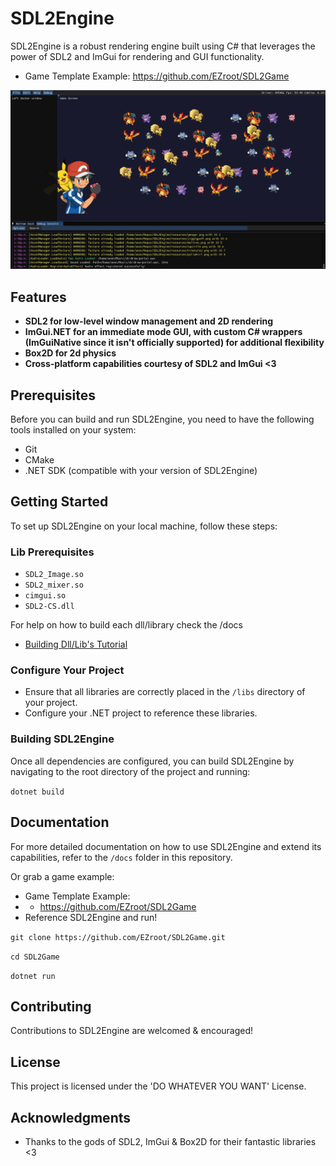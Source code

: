 # SDL2Engine

SDL2Engine is a robust rendering engine built using C# that leverages the power of SDL2 and ImGui for rendering and GUI functionality. 

- Game Template Example: https://github.com/EZroot/SDL2Game

![SDL Engine Screenshot](screenshottys/sdlscreenshot2.png)

## Features

- **SDL2 for low-level window management and 2D rendering**
- **ImGui.NET for an immediate mode GUI, with custom C# wrappers (ImGuiNative since it isn't officially supported) for additional flexibility**
- **Box2D for 2d physics**
- **Cross-platform capabilities courtesy of SDL2 and ImGui <3**

## Prerequisites

Before you can build and run SDL2Engine, you need to have the following tools installed on your system:

- Git
- CMake
- .NET SDK (compatible with your version of SDL2Engine)

## Getting Started

To set up SDL2Engine on your local machine, follow these steps:

### Lib Prerequisites
- `SDL2_Image.so`
- `SDL2_mixer.so`
- `cimgui.so`
- `SDL2-CS.dll`

For help on how to build each dll/library check the /docs
- [Building Dll/Lib's Tutorial](docs/DLLCMAKEHELP.md)

### Configure Your Project

- Ensure that all libraries are correctly placed in the `/libs` directory of your project.
- Configure your .NET project to reference these libraries.

### Building SDL2Engine

Once all dependencies are configured, you can build SDL2Engine by navigating to the root directory of the project and running:

`dotnet build`

## Documentation

For more detailed documentation on how to use SDL2Engine and extend its capabilities, refer to the `/docs` folder in this repository.

Or grab a game example:
- Game Template Example: 
- - https://github.com/EZroot/SDL2Game
- Reference SDL2Engine and run!


`git clone https://github.com/EZroot/SDL2Game.git`

`cd SDL2Game`

`dotnet run`


## Contributing

Contributions to SDL2Engine are welcomed & encouraged!

## License

This project is licensed under the 'DO WHATEVER YOU WANT' License.

## Acknowledgments

- Thanks to the gods of SDL2, ImGui & Box2D for their fantastic libraries <3
